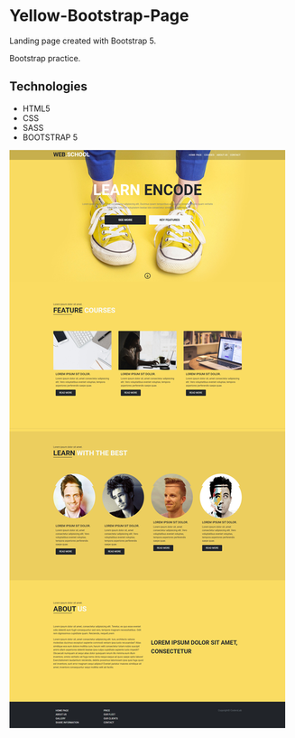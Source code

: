 # Yellow-Bootstrap-Page


Landing page created with Bootstrap 5.

Bootstrap practice.

## Technologies
* HTML5
* CSS
* SASS
* BOOTSTRAP 5




![layout](screenshot.jpg)